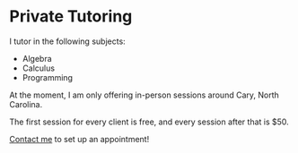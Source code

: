 # Private Tutoring
I tutor in the following subjects:

- Algebra
- Calculus
- Programming

At the moment, I am only offering in-person sessions around Cary, North Carolina.

The first session for every client is free, and every session after that is $50.

[Contact me](/contact/) to set up an appointment!